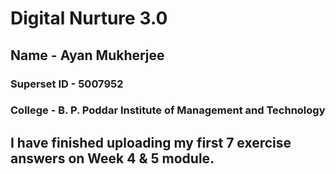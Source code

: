 # Digital Nurture 3.0

## Name - Ayan Mukherjee

### Superset ID - 5007952

### College - B. P. Poddar Institute of Management and Technology

## I have finished uploading my first 7 exercise answers on Week 4 & 5 module.
